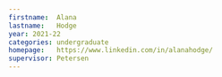 ```yaml
---
firstname:  Alana
lastname:   Hodge
year: 2021-22
categories: undergraduate
homepage:   https://www.linkedin.com/in/alanahodge/
supervisor: Petersen
---
```

